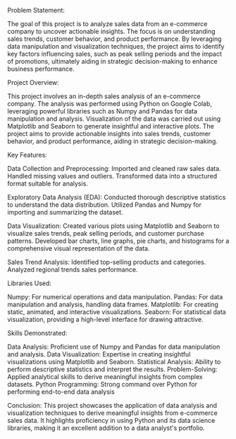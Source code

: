 Problem Statement:

The goal of this project is to analyze sales data from an e-commerce company to uncover actionable insights. The focus is on understanding sales trends, customer behavior, and product performance. By leveraging data manipulation and visualization techniques, the project aims to identify key factors influencing sales, such as peak selling periods and the impact of promotions, ultimately aiding in strategic decision-making to enhance business performance.


Project Overview:

This project involves an in-depth sales analysis of an e-commerce company. The analysis was performed using Python on Google Colab, leveraging powerful libraries such as Numpy and Pandas for data manipulation and analysis. Visualization of the data was carried out using Matplotlib and Seaborn to generate insightful and interactive plots. The project aims to provide actionable insights into sales trends, customer behavior, and product performance, aiding in strategic decision-making.


Key Features:

  Data Collection and Preprocessing:
    Imported and cleaned raw sales data.
    Handled missing values and outliers.
    Transformed data into a structured format suitable for analysis.
  
  Exploratory Data Analysis (EDA):
    Conducted thorough descriptive statistics to understand the data distribution.
    Utilized Pandas and Numpy for importing and summarizing the dataset.
  
  Data Visualization:
    Created various plots using Matplotlib and Seaborn to visualize sales trends, peak selling periods, and customer purchase patterns.
    Developed bar charts, line graphs, pie charts, and histograms for a comprehensive visual representation of the data.
  
  Sales Trend Analysis:
    Identified top-selling products and categories.
    Analyzed regional trends sales performance.



Libraries Used:

  Numpy: For numerical operations and data manipulation.
  Pandas: For data manipulation and analysis, handling data frames.
  Matplotlib: For creating static, animated, and interactive visualizations.
  Seaborn: For statistical data visualization, providing a high-level interface for drawing attractive.



Skills Demonstrated:

  Data Analysis: Proficient use of Numpy and Pandas for data manipulation and analysis.
  Data Visualization: Expertise in creating insightful visualizations using Matplotlib and Seaborn.
  Statistical Analysis: Ability to perform descriptive statistics and interpret the results.
  Problem-Solving: Applied analytical skills to derive meaningful insights from complex datasets.
  Python Programming: Strong command over Python for performing end-to-end data analysis


Conclusion:
This project showcases the application of data analysis and visualization techniques to derive meaningful insights from e-commerce sales data. It highlights proficiency in using Python and its data science libraries, making it an excellent addition to a data analyst's portfolio.

